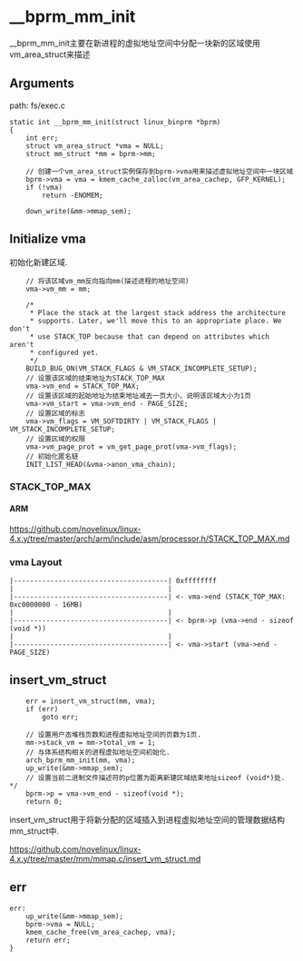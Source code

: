 __bprm_mm_init
========================================

__bprm_mm_init主要在新进程的虚拟地址空间中分配一块新的区域使用vm_area_struct来描述

Arguments
----------------------------------------

path: fs/exec.c
```
static int __bprm_mm_init(struct linux_binprm *bprm)
{
    int err;
    struct vm_area_struct *vma = NULL;
    struct mm_struct *mm = bprm->mm;

    // 创建一个vm_area_struct实例保存到bprm->vma用来描述虚拟地址空间中一块区域
    bprm->vma = vma = kmem_cache_zalloc(vm_area_cachep, GFP_KERNEL);
    if (!vma)
        return -ENOMEM;

    down_write(&mm->mmap_sem);
```

Initialize vma
----------------------------------------

初始化新建区域.

```
    // 将该区域vm_mm反向指向mm(描述进程的地址空间)
    vma->vm_mm = mm;

    /*
     * Place the stack at the largest stack address the architecture
     * supports. Later, we'll move this to an appropriate place. We don't
     * use STACK_TOP because that can depend on attributes which aren't
     * configured yet.
     */
    BUILD_BUG_ON(VM_STACK_FLAGS & VM_STACK_INCOMPLETE_SETUP);
    // 设置该区域的结束地址为STACK_TOP_MAX
    vma->vm_end = STACK_TOP_MAX;
    // 设置该区域的起始地址为结束地址减去一页大小，说明该区域大小为1页
    vma->vm_start = vma->vm_end - PAGE_SIZE;
    // 设置区域的标志
    vma->vm_flags = VM_SOFTDIRTY | VM_STACK_FLAGS | VM_STACK_INCOMPLETE_SETUP;
    // 设置区域的权限
    vma->vm_page_prot = vm_get_page_prot(vma->vm_flags);
    // 初始化匿名链
    INIT_LIST_HEAD(&vma->anon_vma_chain);
```

### STACK_TOP_MAX

#### ARM

https://github.com/novelinux/linux-4.x.y/tree/master/arch/arm/include/asm/processor.h/STACK_TOP_MAX.md

### vma Layout

```
|--------------------------------------| 0xffffffff
|                                      |
|--------------------------------------| <- vma->end (STACK_TOP_MAX: 0xc0000000 - 16MB)
|                                      |
|--------------------------------------| <- bprm->p (vma->end - sizeof (void *))
|                                      |
|--------------------------------------| <- vma->start (vma->end - PAGE_SIZE)
```

insert_vm_struct
----------------------------------------

```
    err = insert_vm_struct(mm, vma);
    if (err)
        goto err;

    // 设置用户态堆栈页数和进程虚拟地址空间的页数为1页.
    mm->stack_vm = mm->total_vm = 1;
    // 与体系结构相关的进程虚拟地址空间初始化.
    arch_bprm_mm_init(mm, vma);
    up_write(&mm->mmap_sem);
    // 设置当前二进制文件描述符的p位置为距离新建区域结束地址sizeof (void*)处. */
    bprm->p = vma->vm_end - sizeof(void *);
    return 0;
```

insert_vm_struct用于将新分配的区域插入到进程虚拟地址空间的管理数据结构mm_struct中.

https://github.com/novelinux/linux-4.x.y/tree/master/mm/mmap.c/insert_vm_struct.md

err
----------------------------------------

```
err:
    up_write(&mm->mmap_sem);
    bprm->vma = NULL;
    kmem_cache_free(vm_area_cachep, vma);
    return err;
}
```
